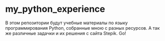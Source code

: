 # my_python_experience
В этом репозитории будут учебные материалы по языку программирования Python, собранные мною с разных ресурсов. 
А так же различные задачки и их решения с сайта Stepik. 
Go!
